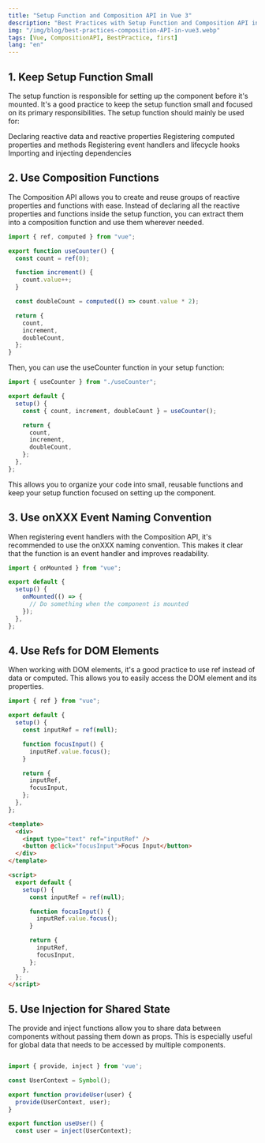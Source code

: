 ```yaml
---
title: "Setup Function and Composition API in Vue 3"
description: "Best Practices with Setup Function and Composition API in Vue 3"
img: "/img/blog/best-practices-composition-API-in-vue3.webp"
tags: [Vue, CompositionAPI, BestPractice, first]
lang: "en"
---
```


## 1. Keep Setup Function Small

The setup function is responsible for setting up the component before it's mounted. It's a good practice to keep the setup function small and focused on its primary responsibilities. The setup function should mainly be used for:

Declaring reactive data and reactive properties
Registering computed properties and methods
Registering event handlers and lifecycle hooks
Importing and injecting dependencies

## 2. Use Composition Functions

The Composition API allows you to create and reuse groups of reactive properties and functions with ease. Instead of declaring all the reactive properties and functions inside the setup function, you can extract them into a composition function and use them wherever needed.

```javascript
import { ref, computed } from "vue";

export function useCounter() {
  const count = ref(0);

  function increment() {
    count.value++;
  }

  const doubleCount = computed(() => count.value * 2);

  return {
    count,
    increment,
    doubleCount,
  };
}
```

Then, you can use the useCounter function in your setup function:

```javascript
import { useCounter } from "./useCounter";

export default {
  setup() {
    const { count, increment, doubleCount } = useCounter();

    return {
      count,
      increment,
      doubleCount,
    };
  },
};
```

This allows you to organize your code into small, reusable functions and keep your setup function focused on setting up the component.

## 3. Use onXXX Event Naming Convention

When registering event handlers with the Composition API, it's recommended to use the onXXX naming convention. This makes it clear that the function is an event handler and improves readability.

```javascript
import { onMounted } from "vue";

export default {
  setup() {
    onMounted(() => {
      // Do something when the component is mounted
    });
  },
};
```

## 4. Use Refs for DOM Elements

When working with DOM elements, it's a good practice to use ref instead of data or computed. This allows you to easily access the DOM element and its properties.

```javascript
import { ref } from "vue";

export default {
  setup() {
    const inputRef = ref(null);

    function focusInput() {
      inputRef.value.focus();
    }

    return {
      inputRef,
      focusInput,
    };
  },
};
```

```html
<template>
  <div>
    <input type="text" ref="inputRef" />
    <button @click="focusInput">Focus Input</button>
  </div>
</template>

<script>
  export default {
    setup() {
      const inputRef = ref(null);

      function focusInput() {
        inputRef.value.focus();
      }

      return {
        inputRef,
        focusInput,
      };
    },
  };
</script>
```

## 5. Use Injection for Shared State

The provide and inject functions allow you to share data between components without passing them down as props. This is especially useful for global data that needs to be accessed by multiple components.

```javascript

import { provide, inject } from 'vue';

const UserContext = Symbol();

export function provideUser(user) {
  provide(UserContext, user);
}

export function useUser() {
  const user = inject(UserContext);

```
